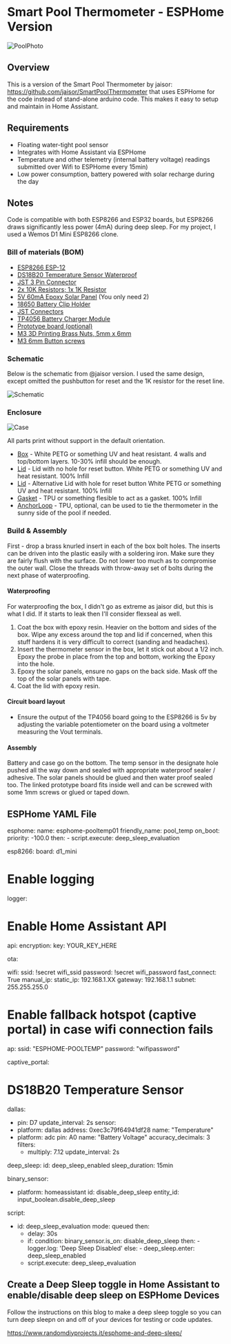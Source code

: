 # Smart Pool Thermometer - ESPHome Version

![PoolPhoto](/img/pool_photo.jpeg)

## Overview
This is a version of the Smart Pool Thermometer by jaisor: https://github.com/jaisor/SmartPoolThermometer that uses ESPHome for the code instead of stand-alone arduino code. This makes it easy to setup and maintain in Home Assistant.

## Requirements

* Floating water-tight pool sensor
* Integrates with Home Assistant via ESPHome
* Temperature and other telemetry (internal battery voltage) readings submitted over Wifi to ESPHome every 15min)
* Low power consumption, battery powered with solar recharge during the day

## Notes

Code is compatible with both ESP8266 and ESP32 boards, but ESP8266 draws significantly less power (4mA) during deep sleep. For my project, I used a Wemos D1 Mini ESP8266 clone.



### Bill of materials (BOM)

* [ESP8266 ESP-12](https://www.amazon.com/gp/product/B081PX9YFV)
* [DS18B20 Temperature Sensor Waterproof](https://www.amazon.com/dp/B012C597T0)
* [JST 3 Pin Connector](https://www.amazon.com/dp/B01DUC1PW6)
* [2x 10K Resistors; 1x 1K Resistor](https://www.amazon.com/dp/B08FD1XVL6)
* [5V 60mA Epoxy Solar Panel](https://www.amazon.com/dp/B0736W4HK1) (You only need 2)
* [18650 Battery Clip Holder](https://www.amazon.com/dp/B0721Y3NDQ)
* [JST Connectors](https://www.amazon.com/dp/B071XN7C43)
* [TP4056 Battery Charger Module](https://www.amazon.com/dp/B098989NRZ)
* [Prototype board (optional)](https://www.amazon.com/dp/B00FXHXT80)
* [M3 3D Printing Brass Nuts, 5mm x 6mm](https://www.amazon.com/dp/B09KZSJS88)
* [M3 6mm Button screws](https://www.amazon.com/dp/B083HCLFM1)

### Schematic 
Below is the schematic from @jaisor version. I used the same design, except omitted the pushbutton for reset and the 1K resistor for the reset line.

![Schematic](/img/schematic.png)

### Enclosure 

![Case](/img/case.png)

All parts print without support in the default orientation.

* [Box](stl/box.stl) - White PETG or something UV and heat resistant. 4 walls and top/bottom layers. 10-30% infill should be enough.
* [Lid](stl/lid-no-button.stl) - Lid with no hole for reset button. White PETG or something UV and heat resistant. 100% Infill
* [Lid](stl/lid.stl) - Alternative Lid with hole for reset button White PETG or something UV and heat resistant. 100% Infill
* [Gasket](stl/gasket.stl) - TPU or something flesible to act as a gasket. 100% Infill
* [AnchorLoop](stl/anchor.stl) - TPU, optional, can be used to tie the thermometer in the sunny side of the pool if needed.

### Build & Assembly

First - drop a brass knurled insert in each of the box bolt holes. The inserts can be driven into the plastic easily with a soldering iron. Make sure they are fairly flush with the surface. Do not lower too much as to compromise the outer wall.
Close the threads with throw-away set of bolts during the next phase of waterproofing.

#### Waterproofing

For waterproofing the box, I didn't go as extreme as jaisor did, but this is what I did. If it starts to leak then I'll consider flexseal as well.

1. Coat the box with epoxy resin. Heavier on the bottom and sides of the box. Wipe any excess around the top and lid if concerned, when this stuff hardens it is very difficult to correct (sanding and headaches).
2. Insert the thermometer sensor in the box, let it stick out about a 1/2 inch. Epoxy the probe in place from the top and bottom, working the Epoxy into the hole. 
3. Epoxy the solar panels, ensure no gaps on the back side. Mask off the top of the solar panels with tape.
4. Coat the lid with epoxy resin.

#### Circuit board layout 

* Ensure the output of the TP4056 board going to the ESP8266 is 5v by adjusting the variable potentiometer on the board using a voltmeter measuring the Vout terminals.

#### Assembly


Battery and case go on the bottom. The temp sensor in the designate hole pushed all the way down and sealed with appropriate waterproof sealer / adhesive.
The solar panels should be glued and then water proof sealed too.
The linked prototype board fits inside well and can be screwed with some 1mm screws or glued or taped down.


## ESPHome YAML File
esphome:
  name: esphome-pooltemp01
  friendly_name: pool_temp
  on_boot:
    priority: -100.0
    then:
      - script.execute: deep_sleep_evaluation

esp8266:
  board: d1_mini

# Enable logging
logger:

# Enable Home Assistant API
api:
  encryption:
    key: YOUR_KEY_HERE

ota:


wifi:
  ssid: !secret wifi_ssid
  password: !secret wifi_password
  fast_connect: True
  manual_ip:
    static_ip: 192.168.1.XX
    gateway: 192.168.1.1
    subnet: 255.255.255.0

  # Enable fallback hotspot (captive portal) in case wifi connection fails
  ap:
    ssid: "ESPHOME-POOLTEMP"
    password: "wifipassword"

captive_portal:

# DS18B20 Temperature Sensor
dallas:
  - pin: D7
    update_interval: 2s
sensor:
  - platform: dallas
    address: 0xec3c79f64941df28
    name: "Temperature"
  - platform: adc
    pin: A0
    name: "Battery Voltage"
    accuracy_decimals: 3
    filters:
      - multiply: 7.12
    update_interval: 2s

deep_sleep:
  id: deep_sleep_enabled
  sleep_duration: 15min

binary_sensor:
  - platform: homeassistant
    id: disable_deep_sleep
    entity_id: input_boolean.disable_deep_sleep

script:
  - id: deep_sleep_evaluation
    mode: queued
    then:
      - delay: 30s
      - if:
          condition:
            binary_sensor.is_on: disable_deep_sleep
          then:
            - logger.log: 'Deep Sleep Disabled'
          else:
            - deep_sleep.enter: deep_sleep_enabled
      - script.execute: deep_sleep_evaluation

## Create a Deep Sleep toggle in Home Assistant to enable/disable deep sleep on ESPHome Devices
Follow the instructions on this blog to make a deep sleep toggle so you can turn deep sleepn on and off of your devices for testing or code updates.

https://www.randomdiyprojects.it/esphome-and-deep-sleep/

